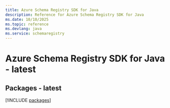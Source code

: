 ```yaml
---
title: Azure Schema Registry SDK for Java
description: Reference for Azure Schema Registry SDK for Java
ms.date: 10/10/2025
ms.topic: reference
ms.devlang: java
ms.service: schemaregistry
---
```

# Azure Schema Registry SDK for Java - latest
## Packages - latest
[!INCLUDE [packages](schema-registry-index.md)]